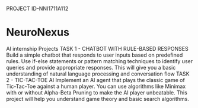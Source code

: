 PROJECT ID-NNI1711A112
# NeuroNexus
AI internship Projects
TASK 1 - CHATBOT WITH RULE-BASED RESPONSES
Build a simple chatbot that responds to user inputs based on
predefined rules. Use if-else statements or pattern matching
techniques to identify user queries and provide appropriate
responses. This will give you a basic understanding of natural
language processing and conversation flow
TASK 2 - TIC-TAC-TOE AI
Implement an AI agent that plays the classic game of Tic-Tac-Toe
against a human player. You can use algorithms like Minimax with
or without Alpha-Beta Pruning to make the AI player unbeatable.
This project will help you understand game theory and basic search algorithms.

